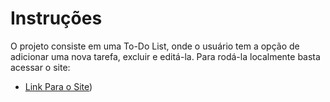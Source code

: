 # Instruções 

O projeto consiste em uma To-Do List, onde o usuário tem a opção de adicionar uma nova tarefa, excluir e editá-la.
Para rodá-la localmente basta acessar o site: 

- [Link Para o Site](https://jimmy2202.github.io/ZeineTask/))
